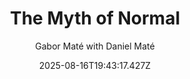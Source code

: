 ---
title: "The Myth of Normal"
date: "2025-08-16T19:43:17.427Z"
author: "Gabor Maté with Daniel Maté"
read_year: "NO"
recommendation: '3'
url: /bookshelf/the-myth-of-normal
---